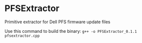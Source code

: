 # PFSExtractor
Primitive extractor for Dell PFS firmware update files

Use this command to build the binary:
```g++ -o PFSExtractor_0.1.1 pfsextractor.cpp```
